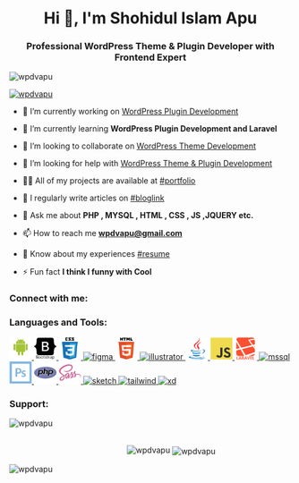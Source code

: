 <h1 align="center">Hi 👋, I'm Shohidul Islam Apu</h1>
<h3 align="center">Professional WordPress Theme & Plugin Developer with Frontend Expert</h3>

<p align="left"> <img src="https://komarev.com/ghpvc/?username=wpdvapu&label=Profile%20views&color=0e75b6&style=flat" alt="wpdvapu" /> </p>

<p align="left"> <a href="https://github.com/ryo-ma/github-profile-trophy"><img src="https://github-profile-trophy.vercel.app/?username=wpdvapu" alt="wpdvapu" /></a> </p>

- 🔭 I’m currently working on [WordPress Plugin Development](https://github.com/wpdvapu/bookfrom)

- 🌱 I’m currently learning **WordPress Plugin Development and Laravel**

- 👯 I’m looking to collaborate on [WordPress Theme Development](https://lrbinventiveit.com/)

- 🤝 I’m looking for help with [WordPress Theme & Plugin Development](https://github.com/wpdvapu)

- 👨‍💻 All of my projects are available at [#portfolio](#portfolio)

- 📝 I regularly write articles on [#bloglink](#bloglink)

- 💬 Ask me about **PHP , MYSQL , HTML , CSS , JS ,JQUERY etc.**

- 📫 How to reach me **wpdvapu@gmail.com**

- 📄 Know about my experiences [#resume](#resume)

- ⚡ Fun fact **I think I funny with Cool**

<h3 align="left">Connect with me:</h3>
<p align="left">
</p>

<h3 align="left">Languages and Tools:</h3>
<p align="left"> <a href="https://developer.android.com" target="_blank" rel="noreferrer"> <img src="https://raw.githubusercontent.com/devicons/devicon/master/icons/android/android-original-wordmark.svg" alt="android" width="40" height="40"/> </a> <a href="https://getbootstrap.com" target="_blank" rel="noreferrer"> <img src="https://raw.githubusercontent.com/devicons/devicon/master/icons/bootstrap/bootstrap-plain-wordmark.svg" alt="bootstrap" width="40" height="40"/> </a> <a href="https://www.w3schools.com/css/" target="_blank" rel="noreferrer"> <img src="https://raw.githubusercontent.com/devicons/devicon/master/icons/css3/css3-original-wordmark.svg" alt="css3" width="40" height="40"/> </a> <a href="https://www.figma.com/" target="_blank" rel="noreferrer"> <img src="https://www.vectorlogo.zone/logos/figma/figma-icon.svg" alt="figma" width="40" height="40"/> </a> <a href="https://www.w3.org/html/" target="_blank" rel="noreferrer"> <img src="https://raw.githubusercontent.com/devicons/devicon/master/icons/html5/html5-original-wordmark.svg" alt="html5" width="40" height="40"/> </a> <a href="https://www.adobe.com/in/products/illustrator.html" target="_blank" rel="noreferrer"> <img src="https://www.vectorlogo.zone/logos/adobe_illustrator/adobe_illustrator-icon.svg" alt="illustrator" width="40" height="40"/> </a> <a href="https://www.java.com" target="_blank" rel="noreferrer"> <img src="https://raw.githubusercontent.com/devicons/devicon/master/icons/java/java-original.svg" alt="java" width="40" height="40"/> </a> <a href="https://developer.mozilla.org/en-US/docs/Web/JavaScript" target="_blank" rel="noreferrer"> <img src="https://raw.githubusercontent.com/devicons/devicon/master/icons/javascript/javascript-original.svg" alt="javascript" width="40" height="40"/> </a> <a href="https://laravel.com/" target="_blank" rel="noreferrer"> <img src="https://raw.githubusercontent.com/devicons/devicon/master/icons/laravel/laravel-plain-wordmark.svg" alt="laravel" width="40" height="40"/> </a> <a href="https://www.microsoft.com/en-us/sql-server" target="_blank" rel="noreferrer"> <img src="https://www.svgrepo.com/show/303229/microsoft-sql-server-logo.svg" alt="mssql" width="40" height="40"/> </a> <a href="https://www.photoshop.com/en" target="_blank" rel="noreferrer"> <img src="https://raw.githubusercontent.com/devicons/devicon/master/icons/photoshop/photoshop-line.svg" alt="photoshop" width="40" height="40"/> </a> <a href="https://www.php.net" target="_blank" rel="noreferrer"> <img src="https://raw.githubusercontent.com/devicons/devicon/master/icons/php/php-original.svg" alt="php" width="40" height="40"/> </a> <a href="https://sass-lang.com" target="_blank" rel="noreferrer"> <img src="https://raw.githubusercontent.com/devicons/devicon/master/icons/sass/sass-original.svg" alt="sass" width="40" height="40"/> </a> <a href="https://www.sketch.com/" target="_blank" rel="noreferrer"> <img src="https://www.vectorlogo.zone/logos/sketchapp/sketchapp-icon.svg" alt="sketch" width="40" height="40"/> </a> <a href="https://tailwindcss.com/" target="_blank" rel="noreferrer"> <img src="https://www.vectorlogo.zone/logos/tailwindcss/tailwindcss-icon.svg" alt="tailwind" width="40" height="40"/> </a> <a href="https://www.adobe.com/products/xd.html" target="_blank" rel="noreferrer"> <img src="https://cdn.worldvectorlogo.com/logos/adobe-xd.svg" alt="xd" width="40" height="40"/> </a> </p>

<h3 align="left">Support:</h3>
<p><a href="https://www.buymeacoffee.com/wpdvapu"> <img align="left" src="https://cdn.buymeacoffee.com/buttons/v2/default-yellow.png" height="50" width="210" alt="wpdvapu" /></a></p><br><br>

<p><img align="left" src="https://github-readme-stats.vercel.app/api/top-langs?username=wpdvapu&show_icons=true&locale=en&layout=compact" alt="wpdvapu" /></p>

<p>&nbsp;<img align="center" src="https://github-readme-stats.vercel.app/api?username=wpdvapu&show_icons=true&locale=en" alt="wpdvapu" /></p>

<p><img align="center" src="https://github-readme-streak-stats.herokuapp.com/?user=wpdvapu&" alt="wpdvapu" /></p>
